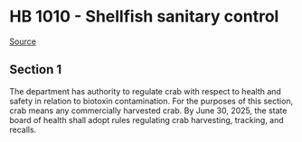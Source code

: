 # HB 1010 - Shellfish sanitary control

[Source](http://lawfilesext.leg.wa.gov/biennium/2023-24/Pdf/Bills/House%20Bills/1010.pdf)

## Section 1
The department has authority to regulate crab with respect to health and safety in relation to biotoxin contamination. For the purposes of this section, crab means any commercially harvested crab. By June 30, 2025, the state board of health shall adopt rules regulating crab harvesting, tracking, and recalls.
